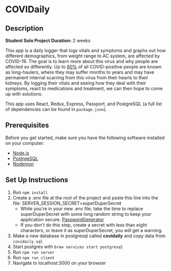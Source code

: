 # COVIDaily


## Description
**Student Solo Project**
**Duration:** 2 weeks

This app is a daily logger that logs vitals and symptoms and graphs out how different demographics, from weight range to AC system, are affected by COVID-19. The goal is to learn more about this virus and why people are affected so differently. Up to [80%](https://www.health.harvard.edu/blog/the-tragedy-of-the-post-covid-long-haulers-2020101521173) of all COVID-positive people are known as long-haulers, where they may suffer months to years and may have permanent internal scarring from this virus from their hearts to their kidneys. By logging their vitals and seeing how they deal with their symptoms, react to medications and treatment, we can then hope to come up with solutions.

This app uses React, Redux, Express, Passport, and PostgreSQL (a full list of dependencies can be found in `package.json`).

## Prerequisites

Before you get started, make sure you have the following software installed on your computer:

- [Node.js](https://nodejs.org/en/)
- [PostrgeSQL](https://www.postgresql.org/)
- [Nodemon](https://nodemon.io/)

## Set Up Instructions
1. Run `npm install`
2. Create a .env file at the root of the project and paste this line into the file: SERVER_SESSION_SECRET=superDuperSecret
    - While you're in your new .env file, take the time to replace superDuperSecret with some long random string to keep your application secure. [PasswordGenerator](https://passwordsgenerator.net/) 
    - If you don't do this step, create a secret with less than eight characters, or leave it as superDuperSecret, you will get a warning.
3. Make a new database in postgresql called **covidaily** and copy data from `covidaily.sql`
4. Start postgres with `brew services start postgresql`
5. Run `npm run server`
6. Run `npm run client`
7. Navigate to localhost:3000 on your browser


## 



## 




